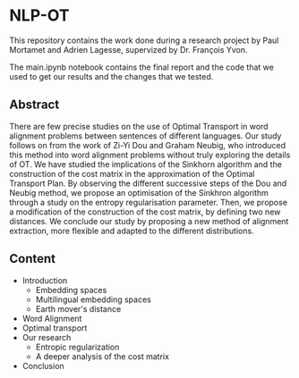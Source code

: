 # NLP-OT

This repository contains the work done during a research project by Paul Mortamet and Adrien Lagesse, supervized by Dr. François Yvon.

The main.ipynb notebook contains the final report and the code that we used to get our results and the changes that we tested.

## Abstract

There are few precise studies on the use of Optimal Transport in word alignment problems between sentences of different languages. Our study follows on from the work of Zi-Yi Dou and Graham Neubig, who introduced this method into word alignment problems without truly exploring the details of OT. We have studied the implications of the Sinkhorn algorithm and the construction of the cost matrix in the approximation of the Optimal Transport Plan. By observing the different successive steps of the Dou and Neubig method, we propose an optimisation of the Sinkhron algorithm through a study on the entropy regularisation parameter. Then, we propose a modification of the construction of the cost matrix, by defining two new distances. We conclude our study by proposing a new method of alignment extraction, more flexible and adapted to the different distributions.

## Content

- Introduction
    - Embedding spaces
    - Multilingual embedding spaces
    - Earth mover's distance
- Word Alignment
- Optimal transport
- Our research
    - Entropic regularization
    - A deeper analysis of the cost matrix
- Conclusion
